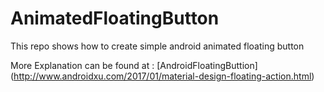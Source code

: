 # AnimatedFloatingButton

This repo shows how to create simple android animated floating button

More Explanation can be found at : [AndroidFloatingButtion] (http://www.androidxu.com/2017/01/material-design-floating-action.html)

